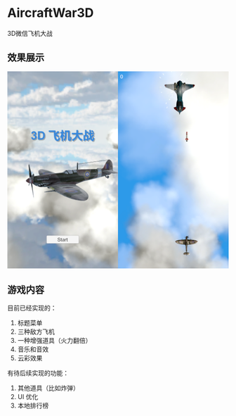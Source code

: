 # AircraftWar3D
 
3D微信飞机大战

## 效果展示

![](demo/demo.png)

## 游戏内容

目前已经实现的：
1. 标题菜单
2. 三种敌方飞机
3. 一种增强道具（火力翻倍）
4. 音乐和音效
5. 云彩效果

有待后续实现的功能：
1. 其他道具（比如炸弹）
2. UI 优化
3. 本地排行榜